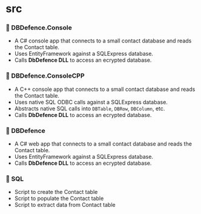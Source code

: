 ﻿# src

### 📁 DBDefence.Console

* A C# console app that connects to a small contact database and reads the Contact table.
* Uses EntityFramework against a SQLExpress database.
* Calls **DbDefence DLL** to access an ecrypted database.

### 📁 DBDefence.ConsoleCPP

* A C++ console app that connects to a small contact database and reads the Contact table.
* Uses native SQL ODBC calls against a SQLExpress database.
* Abstracts native SQL calls into `DBTable`, `DBRow`, `DBColumn`, etc.
* Calls **DbDefence DLL** to access an ecrypted database.

### 📁 DBDefence

* A C# web app that connects to a small contact database and reads the Contact table.
* Uses EntityFramework against a SQLExpress database.
* Calls **DbDefence DLL** to access an ecrypted database.

### 📁 SQL
* Script to create the Contact table
* Script to populate the Contact table
* Script to extract data from Contact table